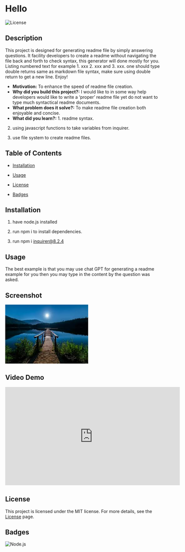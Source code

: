 # Hello
  
  ![License](https://img.shields.io/badge/License-MIT-brightgreen)

  ## Description

  This project is designed for generating readme file by simply answering questions. It facility developers to create a readme without navigating the file back and forth to check syntax, this generator will done mostly for you. Listing numbered text for example 1. xxx 2. xxx and 3. xxx. one should type double returns same as markdown file syntax, make sure using double return to get a new line. Enjoy!


  - **Motivation:** To enhance the speed of readme file creation.
  - **Why did you build this project?:** I would like to in some way help developers would like to write a ‘proper’ readme file yet do not want to type much syntactical readme documents.
  - **What problem does it solve?:** To make readme file creation both enjoyable and concise.
  - **What did you learn?:** 1. readme syntax.

2. using javascript functions to take variables from inquirer.

3. use file system to create readme files.


  ## Table of Contents

  - [Installation](#installation)
  - [Usage](#usage)
  
  - [License](#license)
  - [Badges](#badges)
  
  
  

  ## Installation

  1. have node.js installed

2. run npm i to install dependencies.

3. run npm i inquirer@8.2.4


  ## Usage

  The best example is that you may use chat GPT for generating a readme example for you then you may type in the content by the question was asked.
  
  ## Screenshot

  ![download](./assets/images/download.jpeg)

  ## Video Demo 

  <iframe width="560" height="315" src="https://www.youtube.com/embed/Dnl4Dqrc4A8" frameborder="0" allow="accelerometer; autoplay; encrypted-media; gyroscope; picture-in-picture" allowfullscreen></iframe>

  

  ## License

  This project is licensed under the MIT license. For more details, see the [License](https://choosealicense.com/licenses/mit/) page.

  ## Badges

  ![Node.js](https://img.shields.io/badge/Node.js-22.5.1-green)

  

  

  

  